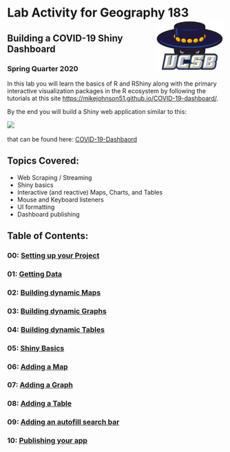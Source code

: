 
# Lab Activity for Geography 183 <img src="data/ucsb_logo.png" width=160 height = 120 align="right" />

## Building a COVID-19 Shiny Dashboard

### Spring Quarter 2020

In this lab you will learn the basics of R and RShiny along with the
primary interactive visualization packages in the R ecosystem by
following the tutorials at this site
<https://mikejohnson51.github.io/COVID-19-dashboard/>.

By the end you will build a Shiny web application similar to this:

![](figures/final-app.gif)

that can be found here:
[COVID-19-Dashbaord](https://mikejohnson51.shinyapps.io/COVID-19-Dashboard/)

## Topics Covered:

  - Web Scraping / Streaming
  - Shiny basics
  - Interactive (and reactive) Maps, Charts, and Tables
  - Mouse and Keyboard listeners
  - UI formatting
  - Dashboard publishing

## Table of Contents:

### 00: [Setting up your Project](https://mikejohnson51.github.io/COVID-19-dashboard/00_setting_up_the_project.html)

### 01: [Getting Data](https://mikejohnson51.github.io/COVID-19-dashboard/01_getting_data.html)

### 02: [Building dynamic Maps](https://mikejohnson51.github.io/COVID-19-dashboard/02_maps.html)

### 03: [Building dynamic Graphs](https://mikejohnson51.github.io/COVID-19-dashboard/03_charts.html)

### 04: [Building dynamic Tables](https://mikejohnson51.github.io/COVID-19-dashboard/04_tables.html)

### 05: [Shiny Basics](https://mikejohnson51.github.io/COVID-19-dashboard/05_shiny_basics.html)

### 06: [Adding a Map](https://mikejohnson51.github.io/COVID-19-dashboard/06_shiny_maps.html)

### 07: [Adding a Graph](https://mikejohnson51.github.io/COVID-19-dashboard/07_shiny_graphs.html)

### 08: [Adding a Table](https://mikejohnson51.github.io/COVID-19-dashboard/08_shiny_tables.html)

### 09: [Adding an autofill search bar](https://mikejohnson51.github.io/COVID-19-dashboard/09_autocomplete_window.html)

### 10: [Publishing your app](https://mikejohnson51.github.io/COVID-19-dashboard/10_publish.html)
